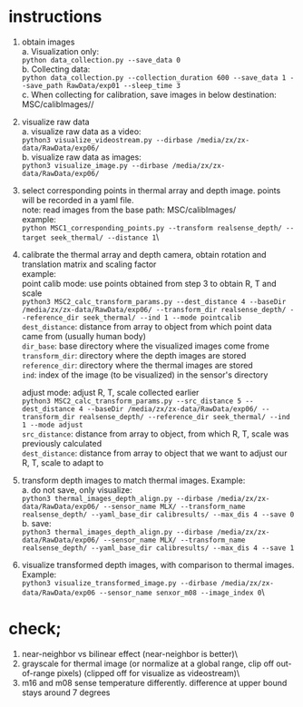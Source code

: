 # instructions

1. obtain images\
    a. Visualization only:\
        `python data_collection.py --save_data 0`\
    b. Collecting data:\
        `python data_collection.py --collection_duration 600 --save_data 1 --save_path RawData/exp01 --sleep_time 3`\
    c. When collecting for calibration, save images in below destination: 
        MSC/calibImages/<distance in meters>/

2. visualize raw data \
    a. visualize raw data as a video:\
        `python3 visualize_videostream.py --dirbase /media/zx/zx-data/RawData/exp06/`\
    b. visualize raw data as images:\
        `python3 visualize_image.py --dirbase /media/zx/zx-data/RawData/exp06/`

3. select corresponding points in thermal array and depth image. points will be recorded in a yaml file. \
    note: read images from the base path: MSC/calibImages/ \
    example:\
        `python MSC1_corresponding_points.py --transform realsense_depth/ --target seek_thermal/ --distance 1`\

4. calibrate the thermal array and depth camera, obtain rotation and translation matrix and scaling factor\
    example: \
    point calib mode: use points obtained from step 3 to obtain R, T and scale \
        `python3 MSC2_calc_transform_params.py --dest_distance 4 --baseDir /media/zx/zx-data/RawData/exp06/ --transform_dir realsense_depth/ --reference_dir seek_thermal/ --ind 1 --mode pointcalib`\
        `dest_distance`: distance from array to object from which point data came from (usually human body)\
        `dir_base`: base directory where the visualized images come frome\
        `transform_dir`: directory where the depth images are stored\
        `reference_dir`: directory where the thermal images are stored\
        `ind`: index of the image (to be visualized) in the sensor's directory

    adjust mode: adjust R, T, scale collected earlier \
        `python3 MSC2_calc_transform_params.py --src_distance 5 --dest_distance 4 --baseDir /media/zx/zx-data/RawData/exp06/ --transform_dir realsense_depth/ --reference_dir seek_thermal/ --ind 1 --mode adjust`\
        `src_distance`: distance from array to object, from which R, T, scale was previously calculated\
        `dest_distance`: distance from array to object that we want to adjust our R, T, scale to adapt to


5. transform depth images to match thermal images. Example:\
    a. do not save, only visualize: \
        `python3 thermal_images_depth_align.py --dirbase /media/zx/zx-data/RawData/exp06/ --sensor_name MLX/ --transform_name realsense_depth/ --yaml_base_dir calibresults/ --max_dis 4 --save 0`\
    b. save:\
        `python3 thermal_images_depth_align.py --dirbase /media/zx/zx-data/RawData/exp06/ --sensor_name MLX/ --transform_name realsense_depth/ --yaml_base_dir calibresults/ --max_dis 4 --save 1`

6. visualize transformed depth images, with comparison to thermal images.\
    Example:\
        `python3 visualize_transformed_image.py --dirbase /media/zx/zx-data/RawData/exp06 --sensor_name senxor_m08 --image_index 0`\

# check; 
1. near-neighbor vs bilinear effect (near-neighbor is better)\
2. grayscale for thermal image (or normalize at a global range, clip off out-of-range pixels) (clipped off for visualize as videostream)\
3. m16 and m08 sense temperature differently. difference at upper bound stays around 7 degrees